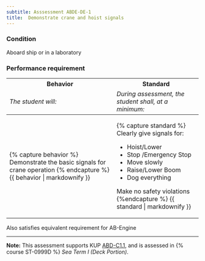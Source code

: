 ```yaml
---
subtitle: Asssessment ABDE-DE-1
title:  Demonstrate crane and hoist signals
---
```




### Condition

Aboard ship or in a laboratory

### Performance requirement 

<table width='100%' class='Guidelines'>
 <thead>
 <tr>
     <th class='thirty'>Behavior</th>
     <th class='seventy'>Standard</th>
 </tr>
 <tr>
     <td><em>The student will:</em></td>
     <td><em>During assessment, the student shall, at a minimum:</em></td>
 </tr>
 </thead>
 <tbody>
 

<tr><td>

{% capture behavior %}
Demonstrate the basic signals for crane operation
{% endcapture %}
{{ behavior | markdownify }}

</td><td>

{% capture standard %}
Clearly give signals for:

*  Hoist/Lower
*  Stop /Emergency Stop
*  Move slowly
*  Raise/Lower Boom
*  Dog everything

Make no safety violations
{%endcapture %}
{{ standard | markdownify }}

</td></tr>



 </tbody>
 </table>

Also satisfies equivalent requirement for AB-Engine


*****

**Note:** This assessment supports KUP [ABD-C1.1]({{site.baseurl}}/tables/25.html#ABD-C1.1), and is assessed in  {% course  ST-0999D %}  *Sea Term I (Deck Portion)*. 

